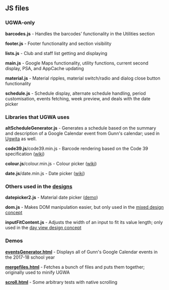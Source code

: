 ## JS files

### UGWA-only

**barcodes.js** - Handles the barcodes' functionality in the Utilities section

**footer.js** - Footer functionality and section visibility

**lists.js** - Club and staff list getting and displaying

**main.js** - Google Maps functionality, utility functions, current second display, PSA, and AppCache updating

**material.js** - Material ripples, material switch/radio and dialog close button functionality

**schedule.js** - Schedule display, alternate schedule handling, period customisation, events fetching, week preview, and deals with the date picker

### Libraries that UGWA uses

**altScheduleGenerator.js** - Generates a schedule based on the summary and description of a Google Calendar event from Gunn's calendar; used in [Ugwita](../lite/) as well.

**code39.js**/code39.min.js - Barcode rendering based on the Code 39 specification ([wiki](https://github.com/Orbiit/gunn-web-app/wiki/code39.js))

**colour.js**/colour.min.js - Colour picker ([wiki](https://github.com/Orbiit/gunn-web-app/wiki/colour.js))

**date.js**/date.min.js - Date picker ([wiki](https://github.com/Orbiit/gunn-web-app/wiki/date.js))

### Others used in the [designs](../designs/)

**datepicker2.js** - Material date picker ([demo](../designs/dateselector.html))

**dom.js** - Makes DOM manipulation easier, but only used in the [mixed design concept](../designs/mix.html)

**inputFitContent.js** - Adjusts the width of an input to fit its value length; only used in the [day view design concept](../designs/dayview.html)

### Demos

[**eventsGenerator.html**](eventsGenerator.html) - Displays all of Gunn's Google Calendar events in the 2017-18 school year

[**mergefiles.html**](mergefiles.html) - Fetches a bunch of files and puts them together; originally used to minify UGWA

[**scroll.html**](scroll.html) - Some arbitrary tests with native scrolling
